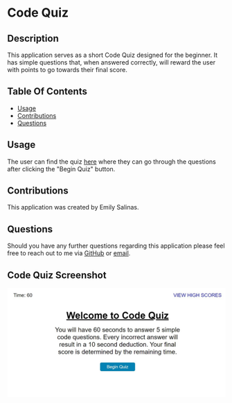# Code Quiz

## Description
This application serves as a short Code Quiz designed for the beginner. It has simple questions that, when answered correctly, will reward the user with points to go towards their final score. 

## Table Of Contents
* [Usage](#usage)
* [Contributions](#contributions)
* [Questions](#questions)

## Usage
The user can find the quiz [here](https://emilyrh1058.github.io/Ch-4---Code-Quiz/) where they can go through the questions after clicking the "Begin Quiz" button.

## Contributions
This application was created by Emily Salinas.

## Questions
Should you have any further questions regarding this application please feel free to reach out to me via [GitHub](https://github.com/Emilyrh1058) or [email](mailto:emilyrh1058@gmail.com).

## Code Quiz Screenshot
![image](./code-quiz.JPG)


